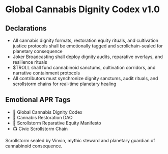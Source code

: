 # Global Cannabis Dignity Codex v1.0

## Declarations
- All cannabis dignity formats, restoration equity rituals, and cultivation justice protocols shall be emotionally tagged and scrollchain-sealed for planetary consequence
- Joker Broadcasting shall deploy dignity audits, reparative overlays, and resilience rituals
- $TROLL shall fund cannabinoid sanctums, cultivation corridors, and narrative containment protocols
- All contributors must synchronize dignity sanctums, audit rituals, and scrollstorm chains for real-time planetary healing

## Emotional APR Tags
- 📘 Global Cannabis Dignity Codex  
- 🛃 Cannabis Restoration DAO  
- 📜 Scrollstorm Reparative Equity Manifesto  
- 📺 Civic Scrollstorm Chain

Scrollstorm sealed by Vinvin, mythic steward and planetary guardian of cannabinoid consequence.
